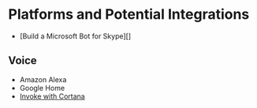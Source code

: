 # Platforms and Potential Integrations

* [Build a Microsoft Bot for Skype][]

[Microsoft Bot for Skype]: https://www.sitepoint.com/premium/courses/build-a-microsoft-bot-for-skype-2939

## Voice
* Amazon Alexa
* Google Home
* [Invoke with Cortana]( https://www.microsoft.com/en-us/store/d/Harman-Kardon-Invoke-with-Cortana/8RL7XLNWN95V?WT.mc_id=PromoEmail_14701_en_US_Harman_Invoke_GA_10-22-17_Hero_CTA1_A )
